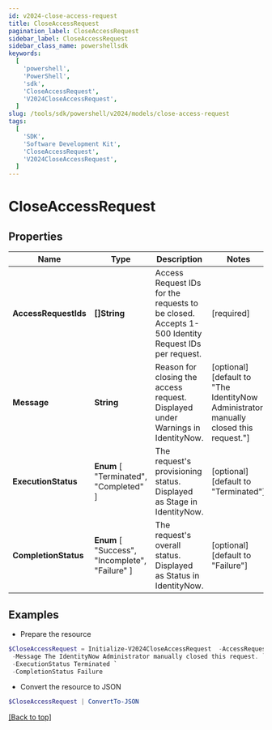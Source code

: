 ```yaml
---
id: v2024-close-access-request
title: CloseAccessRequest
pagination_label: CloseAccessRequest
sidebar_label: CloseAccessRequest
sidebar_class_name: powershellsdk
keywords:
  [
    'powershell',
    'PowerShell',
    'sdk',
    'CloseAccessRequest',
    'V2024CloseAccessRequest',
  ]
slug: /tools/sdk/powershell/v2024/models/close-access-request
tags:
  [
    'SDK',
    'Software Development Kit',
    'CloseAccessRequest',
    'V2024CloseAccessRequest',
  ]
---
```


# CloseAccessRequest

## Properties

| Name | Type | Description | Notes |
| --- | --- | --- | --- |
| **AccessRequestIds** | **[]String** | Access Request IDs for the requests to be closed. Accepts 1-500 Identity Request IDs per request. | [required] |
| **Message** | **String** | Reason for closing the access request. Displayed under Warnings in IdentityNow. | [optional] [default to "The IdentityNow Administrator manually closed this request."] |
| **ExecutionStatus** | **Enum** [ "Terminated", "Completed" ] | The request's provisioning status. Displayed as Stage in IdentityNow. | [optional] [default to "Terminated"] |
| **CompletionStatus** | **Enum** [ "Success", "Incomplete", "Failure" ] | The request's overall status. Displayed as Status in IdentityNow. | [optional] [default to "Failure"] |

## Examples

- Prepare the resource

```powershell
$CloseAccessRequest = Initialize-V2024CloseAccessRequest  -AccessRequestIds [2c90ad2a70ace7d50170acf22ca90010] `
 -Message The IdentityNow Administrator manually closed this request. `
 -ExecutionStatus Terminated `
 -CompletionStatus Failure
```

- Convert the resource to JSON

```powershell
$CloseAccessRequest | ConvertTo-JSON
```

[[Back to top]](#)
